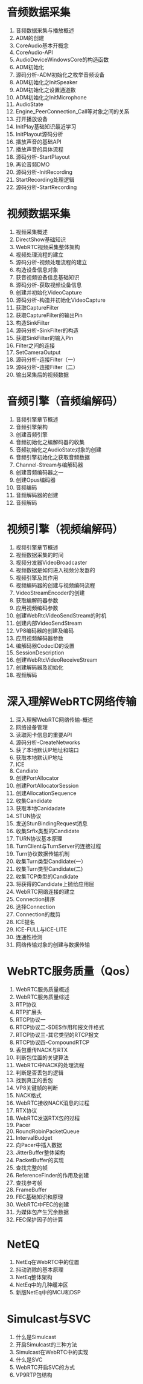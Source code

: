 ﻿# 音频数据采集

1. 音频数据采集与播放概述
2. ADM的创建
3. CoreAudio基本开概念
4. CoreAudio-API
5. AudioDeviceWindowsCore的构造函数
6. ADM初始化
7. 源码分析-ADM初始化之枚举音频设备
8. ADM初始化之InitSpeaker
9. ADM初始化之设置通道数
10. ADM初始化之InitMicrophone
11. AudioState
12. Engine_PeerConnection_Call等对象之间的关系
13. 打开播放设备
14. InitPlay基础知识最近学习
15. InitPlayout源码分析
16. 播放声音的基础API
17. 播放声音的具体流程
18. 源码分析-StartPlayout 
19. 再论音频DMO 
20. 源码分析-InitRecording 
21. StartRecording处理逻辑 
22. 源码分析-StartRecording 

# 视频数据采集

1. 视频采集概述 
2. DirectShow基础知识 
3. WebRTC视频采集整体架构 
4. 视频处理流程的建立 
5. 源码分析-视频处理流程的建立 
6. 构造设备信息对象 
7. 获音视频设备信息基础知识 
8. 源码分析-获取视频设备信息 
9. 创建并初始化VideoCapture 
10. 源码分析-构造并初始化VideoCapture 
11. 获取CaptureFilter 
12. 获取CaptureFilter的输出Pin 
13. 构造SinkFilter 
14. 源码分析-SinkFilter的构造 
15. 获取SinkFilter的输入Pin 
16. Filter之间的连接 
17. SetCameraOutput 
18. 源码分析-连接Filter（一） 
19. 源码分析-连接Filter（二） 
20. 输出采集后的视频数据 


# 音频引擎（音频编解码）
 
1. 音频引擎章节概述 
2. 音频引擎架构 
3. 创建音频引擎 
4. 音频初始化之编解码器的收集 
5. 音频初始化之AudioState对象的创建 
6. 音频引擎初始化之获取音频数据 
7. Channel-Stream与编解码器 
8. 创建音频编码器之一 
9. 创建Opus编码器 
10. 音频编码 
11. 音频解码器的创建 
12. 音频解码 

# 视频引擎（视频编解码）
 
1. 视频引擎章节概述 
2. 视频数据采集的时间 
3. 视频分发器VideoBroadcaster 
4. 视频数据是如何进入视频分发器的 
5. 视频引擎及其作用 
6. 视频编码器的创建与视频编码流程 
7. VideoStreamEncoder的创建 
8. 获取编解码器参数 
9. 应用视频编码参数 
10. 创建WebRtcVideoSendStream的时机 
11. 创建内部VideoSendStream 
12. VP8编码器的创建及编码 
13. 应用视频解码器参数 
14. 编解码器CodecID的设置 
15. SessionDescription 
16. 创建WebRtcVideoReceiveStream 
17. 创建解码器及初始化 
18. 视频解码 

# 深入理解WebRTC网络传输
 
1. 深入理解WebRTC网络传输-概述 
2. 网络设备管理 
3. 读取网卡信息的重要API 
4. 源码分析-CreateNetworks 
5. 获了本地默认IP地址和端口 
6. 获取本地默认IP地址 
7. ICE 
8. Candiate 
9. 创建PortAllocator 
10. 创建PortAllocatorSession 
11. 创建AllocationSequence 
12. 收集Candidate 
13. 获取本地Canidadate 
14. STUN协议 
15. 发送StunBindingRequest消息 
16. 收集Srflx类型的Candidate 
17. TURN协议基本原理 
18. TurnClient与TurnServer的连接过程 
19. Turn协议数据传输机制 
20. 收集Turn类型Candidate(一） 
21. 收集Turn类型Candidate(二) 
22. 收集TCP类型的Candidate 
23. 将获得的Candidate上抛给应用层 
24. WebRTC网络连接的建立 
25. Connection排序 
26. 选择Connection 
27. Connection的裁剪 
28. ICE提名 
29. ICE-FULL与ICE-LITE 
30. 连通性检测 
31. 网络传输对象的创建与数据传输 

# WebRTC服务质量（Qos）
 
1. WebRTC服务质量概述 
2. WebRTC服务质量综述 
3. RTP协议 
4. RTP扩展头 
5. RTCP协议一 
6. RTCP协议二-SDES作用和报文件格式 
7. RTCP协议三-其它类型的RTCP报文 
8. RTCP协议四-CompoundRTCP 
9. 丢包重传NACK与RTX 
10. 判断包位置的关键算法 
11. WebRTC中NACK的处理流程 
12. 判断是否丢包的逻辑 
13. 找到真正的丢包 
14. VP8关键帧的判断 
15. NACK格式 
16. WebRTC接收NACK消息的过程 
17. RTX协议 
18. WebRTC发送RTX包的过程 
19. Pacer 
20. RoundRobinPacketQueue 
21. IntervalBudget 
22. 向Pacer中插入数据 
23. JitterBuffer整体架构 
24. PacketBuffer的实现 
25. 查找完整的帧 
26. ReferenceFinder的作用及创建 
27. 查找参考帧 
28. FrameBuffer 
29. FEC基础知识和原理 
30. WebRTC中FEC的创建 
31. 为媒体包产生冗余数据 
32. FEC保护因子的计算 

#  NetEQ
 
1. NetEq在WebRTC中的位置 
2. 抖动消除的基本原理 
3. NetEq整体架构 
4. NetEq中的几种缓冲区 
5. 新版NetEq中的MCU和DSP


# Simulcast与SVC
 
1. 什么是Simulcast 
2. 开启Simulcast的三种方法 
3. Simulcast在WebRTC中的实现 
4. 什么是SVC 
5. WebRTC开启SVC的方式 
6. VP9RTP包结构